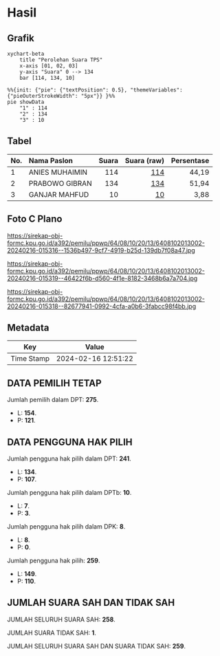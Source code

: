 # Hasil

## Grafik

```mermaid
xychart-beta
    title "Perolehan Suara TPS"
    x-axis [01, 02, 03]
    y-axis "Suara" 0 --> 134
    bar [114, 134, 10]
```

```mermaid
%%{init: {"pie": {"textPosition": 0.5}, "themeVariables": {"pieOuterStrokeWidth": "5px"}} }%%
pie showData
    "1" : 114
    "2" : 134
    "3" : 10
```

## Tabel

| No. | Nama Paslon    | Suara | Suara (raw) | Persentase |
|:--- |:-------------- | -----:| -----------:| ----------:|
| 1   | ANIES MUHAIMIN | 114   | [114][p-1]  | 44,19      |
| 2   | PRABOWO GIBRAN | 134   | [134][p-2]  | 51,94      |
| 3   | GANJAR MAHFUD  | 10    | [10][p-3]   | 3,88       |


[p-1]: https://github.com/gigit-pemilu/pemilu-2024-64-kalimantan-timur/blob/main/pilpres/hitung-suara/sub/64-kalimantan-timur/sub/08-kutai-timur/sub/10-kaliorang/sub/2013-selangkau/sub/002-tps/sub/paslon-1.txt
[p-2]: https://github.com/gigit-pemilu/pemilu-2024-64-kalimantan-timur/blob/main/pilpres/hitung-suara/sub/64-kalimantan-timur/sub/08-kutai-timur/sub/10-kaliorang/sub/2013-selangkau/sub/002-tps/sub/paslon-2.txt
[p-3]: https://github.com/gigit-pemilu/pemilu-2024-64-kalimantan-timur/blob/main/pilpres/hitung-suara/sub/64-kalimantan-timur/sub/08-kutai-timur/sub/10-kaliorang/sub/2013-selangkau/sub/002-tps/sub/paslon-3.txt

## Foto C Plano

https://sirekap-obj-formc.kpu.go.id/a392/pemilu/ppwp/64/08/10/20/13/6408102013002-20240216-015316--1536b497-9cf7-4919-b25d-139db7f08a47.jpg

https://sirekap-obj-formc.kpu.go.id/a392/pemilu/ppwp/64/08/10/20/13/6408102013002-20240216-015319--46422f6b-d560-4f1e-8182-3468b6a7a704.jpg

https://sirekap-obj-formc.kpu.go.id/a392/pemilu/ppwp/64/08/10/20/13/6408102013002-20240216-015318--82677941-0992-4cfa-a0b6-3fabcc98f4bb.jpg


## Metadata

| Key        | Value               |
| ---------- | ------------------- |
| Time Stamp | 2024-02-16 12:51:22 |


## DATA PEMILIH TETAP

Jumlah pemilih dalam DPT: **275**.
 * L: **154**.
 * P: **121**.

## DATA PENGGUNA HAK PILIH

Jumlah pengguna hak pilih dalam DPT: **241**.
 * L: **134**.
 * P: **107**.

Jumlah pengguna hak pilih dalam DPTb: **10**.
 * L: **7**.
 * P: **3**.

Jumlah pengguna hak pilih dalam DPK: **8**.
 * L: **8**.
 * P: **0**.

Jumlah pengguna hak pilih: **259**.
 * L: **149**.
 * P: **110**.

## JUMLAH SUARA SAH DAN TIDAK SAH

JUMLAH SELURUH SUARA SAH: **258**.

JUMLAH SUARA TIDAK SAH: **1**.

JUMLAH SELURUH SUARA SAH DAN SUARA TIDAK SAH: **259**.



